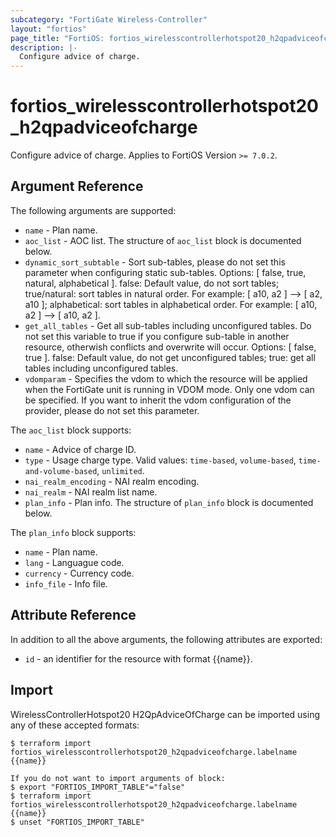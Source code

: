```yaml
---
subcategory: "FortiGate Wireless-Controller"
layout: "fortios"
page_title: "FortiOS: fortios_wirelesscontrollerhotspot20_h2qpadviceofcharge"
description: |-
  Configure advice of charge.
---
```


# fortios_wirelesscontrollerhotspot20_h2qpadviceofcharge
Configure advice of charge. Applies to FortiOS Version `>= 7.0.2`.

## Argument Reference

The following arguments are supported:

* `name` - Plan name.
* `aoc_list` - AOC list. The structure of `aoc_list` block is documented below.
* `dynamic_sort_subtable` - Sort sub-tables, please do not set this parameter when configuring static sub-tables. Options: [ false, true, natural, alphabetical ]. false: Default value, do not sort tables; true/natural: sort tables in natural order. For example: [ a10, a2 ] --> [ a2, a10 ]; alphabetical: sort tables in alphabetical order. For example: [ a10, a2 ] --> [ a10, a2 ].
* `get_all_tables` - Get all sub-tables including unconfigured tables. Do not set this variable to true if you configure sub-table in another resource, otherwish conflicts and overwrite will occur. Options: [ false, true ]. false: Default value, do not get unconfigured tables; true: get all tables including unconfigured tables. 
* `vdomparam` - Specifies the vdom to which the resource will be applied when the FortiGate unit is running in VDOM mode. Only one vdom can be specified. If you want to inherit the vdom configuration of the provider, please do not set this parameter.

The `aoc_list` block supports:

* `name` - Advice of charge ID.
* `type` - Usage charge type. Valid values: `time-based`, `volume-based`, `time-and-volume-based`, `unlimited`.
* `nai_realm_encoding` - NAI realm encoding.
* `nai_realm` - NAI realm list name.
* `plan_info` - Plan info. The structure of `plan_info` block is documented below.

The `plan_info` block supports:

* `name` - Plan name.
* `lang` - Languague code.
* `currency` - Currency code.
* `info_file` - Info file.


## Attribute Reference

In addition to all the above arguments, the following attributes are exported:
* `id` - an identifier for the resource with format {{name}}.

## Import

WirelessControllerHotspot20 H2QpAdviceOfCharge can be imported using any of these accepted formats:
```
$ terraform import fortios_wirelesscontrollerhotspot20_h2qpadviceofcharge.labelname {{name}}

If you do not want to import arguments of block:
$ export "FORTIOS_IMPORT_TABLE"="false"
$ terraform import fortios_wirelesscontrollerhotspot20_h2qpadviceofcharge.labelname {{name}}
$ unset "FORTIOS_IMPORT_TABLE"
```
